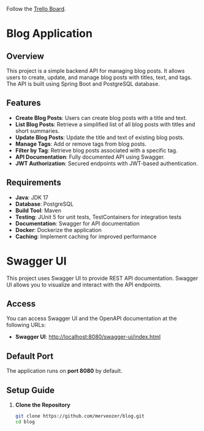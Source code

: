 Follow the [Trello Board](https://trello.com/b/iAlaRmK6/blog-application).

# Blog Application

## Overview

This project is a simple backend API for managing blog posts. It allows users to create, update, and manage blog posts with titles, text, and tags. The API is built using Spring Boot and PostgreSQL database.

## Features

- **Create Blog Posts**: Users can create blog posts with a title and text.
- **List Blog Posts**: Retrieve a simplified list of all blog posts with titles and short summaries.
- **Update Blog Posts**: Update the title and text of existing blog posts.
- **Manage Tags**: Add or remove tags from blog posts.
- **Filter by Tag**: Retrieve blog posts associated with a specific tag.
- **API Documentation**: Fully documented API using Swagger.
- **JWT Authorization**: Secured endpoints with JWT-based authentication.

## Requirements

- **Java**: JDK 17
- **Database**: PostgreSQL
- **Build Tool**: Maven
- **Testing**: JUnit 5 for unit tests, TestContainers for integration tests
- **Documentation**: Swagger for API documentation
- **Docker**: Dockerize the application
- **Caching**: Implement caching for improved performance

# Swagger UI

This project uses Swagger UI to provide REST API documentation. Swagger UI allows you to visualize and interact with the API endpoints.

## Access

You can access Swagger UI and the OpenAPI documentation at the following URLs:

- **Swagger UI**: [http://localhost:8080/swagger-ui/index.html](http://localhost:8080/swagger-ui/index.html)

## Default Port

The application runs on **port 8080** by default.


## Setup Guide

1. **Clone the Repository**
   ```bash
   git clone https://github.com/merveozer/blog.git
   cd blog

